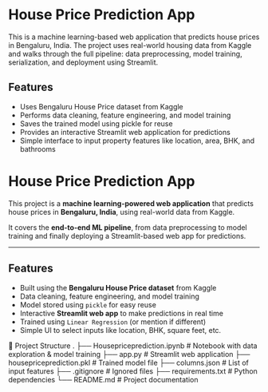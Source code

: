 # House Price Prediction App

This is a machine learning-based web application that predicts house prices in Bengaluru, India. The project uses real-world housing data from Kaggle and walks through the full pipeline: data preprocessing, model training, serialization, and deployment using Streamlit.

## Features

- Uses Bengaluru House Price dataset from Kaggle
- Performs data cleaning, feature engineering, and model training
- Saves the trained model using pickle for reuse
- Provides an interactive Streamlit web application for predictions
- Simple interface to input property features like location, area, BHK, and bathrooms

# House Price Prediction App

This project is a **machine learning-powered web application** that predicts house prices in **Bengaluru, India**, using real-world data from Kaggle.

It covers the **end-to-end ML pipeline**, from data preprocessing to model training and finally deploying a Streamlit-based web app for predictions.

---

##  Features

- Built using the **Bengaluru House Price dataset** from Kaggle
- Data cleaning, feature engineering, and model training
- Model stored using `pickle` for easy reuse
- Interactive **Streamlit web app** to make predictions in real time
- Trained using `Linear Regression` (or mention if different)
- Simple UI to select inputs like location, BHK, square feet, etc.

  
 📁 Project Structure
.
├── Housepriceprediction.ipynb     # Notebook with data exploration & model training
├── app.py                         # Streamlit web application
├── housepriceprediction.pkl       # Trained model file
├── columns.json                   # List of input features
├── .gitignore                     # Ignored files 
├── requirements.txt               # Python dependencies
└── README.md                      # Project documentation
